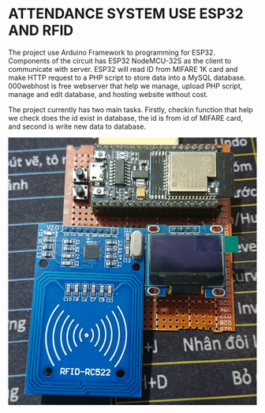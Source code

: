 # ATTENDANCE SYSTEM USE ESP32 AND RFID
The project use Arduino Framework to programming for ESP32. Components of the circuit has ESP32 NodeMCU-32S as the client to communicate with server. ESP32 will read ID from MIFARE 1K card and make HTTP request to a PHP script to store data into a MySQL database. 000webhost is free webserver that help we manage, upload PHP script, manage and edit database, and hosting website without cost. 

The project currently has two main tasks. Firstly, checkin function that help we check does the id exist in database, the id is from id of MIFARE card, and second is write new data to database. 

![circuit](image/circuit.JPG)


